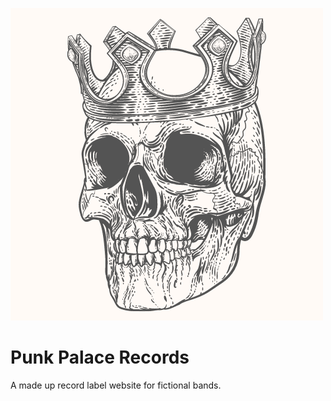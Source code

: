 ![Logo](./src/favicon.png)

# Punk Palace Records

A made up record label website for fictional bands.
